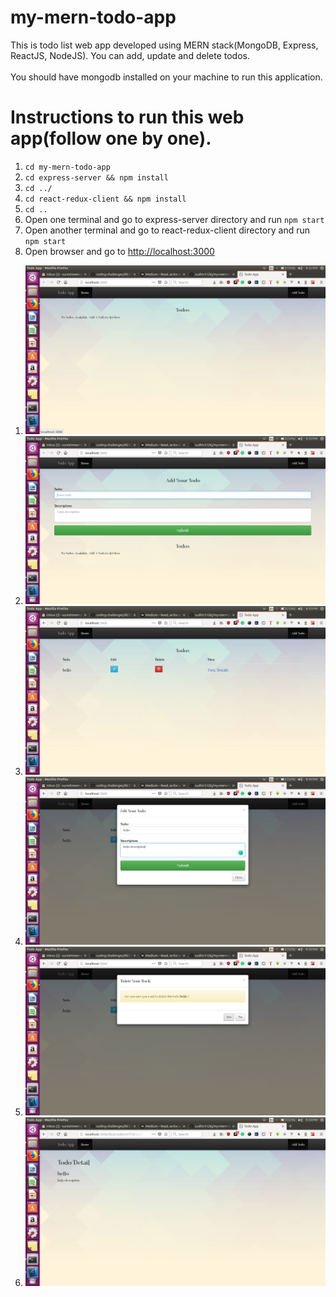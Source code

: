 # my-mern-todo-app

This is todo list web app developed using MERN stack(MongoDB, Express, ReactJS, NodeJS). You can add, update and delete todos.<br><br>
You should have mongodb installed on your machine to run this application.

<h1>Instructions to run this web app(follow one by one).</h1>
<ol start="1">
    <li><code>cd my-mern-todo-app</code></li>
    <li><code>cd express-server && npm install</code></li>
    <li><code>cd ../</code></li>
    <li><code>cd react-redux-client && npm install</code></li>
    <li><code>cd ..</code></li>
    <li>Open one terminal and go to express-server directory and run <code>npm start</code></li>
    <li>Open another terminal and go to react-redux-client directory and run <code>npm start</code></li>
    <li>Open browser and go to <a href="http://localhost:3000" target="_blank">http://localhost:3000</a></li>
</ol>

<ol start="1">
    <li><img src="screenshots/Screenshot from 2018-06-20 21-32-18.png" /></li>
    <li><img src="screenshots/Screenshot from 2018-06-20 21-33-06.png" /></li>
    <li><img src="screenshots/Screenshot from 2018-06-20 21-33-55.png" /></li>
    <li><img src="screenshots/Screenshot from 2018-06-20 21-34-33.png" /></li>
    <li><img src="screenshots/Screenshot from 2018-06-20 21-34-48.png" /></li>
    <li><img src="screenshots/Screenshot from 2018-06-20 21-34-55.png" /></li>
</ol>
